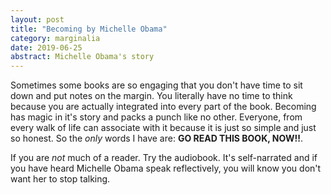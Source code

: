 ```yaml
---
layout: post
title: "Becoming by Michelle Obama"
category: marginalia
date: 2019-06-25
abstract: Michelle Obama's story 
---
```


Sometimes some books are so engaging that you don't have time to sit down and put notes on the margin. You literally have no time to think because you are actually integrated into every part of the book. Becoming has magic in it's story and packs a punch like no other. Everyone, from every walk of life can associate with it because it is just so simple and just so honest. So the _only_ words I have are: **GO READ THIS BOOK, NOW!!**. 

If you are _not_ much of a reader. Try the audiobook. It's self-narrated and if you have heard Michelle Obama speak reflectively, you will know you don't want her to stop talking.
